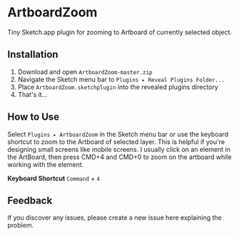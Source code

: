 # ArtboardZoom
Tiny Sketch.app plugin for zooming to Artboard of currently selected object.

## Installation
1. Download and open `ArtboardZoom-master.zip`
2. Navigate the Sketch menu bar to `Plugins ▸ Reveal Plugins Folder...`
3. Place `ArtboardZoom.sketchplugin` into the revealed plugins directory
4. That's it...

## How to Use
Select `Plugins ▸ ArtboardZoom` in the Sketch menu bar or use the keyboard shortcut to zoom to the Artboard of selected layer. This is helpful if you're designing small screens like mobile screens. I usually click on an element in the ArtBoard, then press CMD+4 and CMD+0 to zoom on the artboard while working with the element.

**Keyboard Shortcut**
`Command` + `4`

## Feedback
If you discover any issues, please create a new issue here explaining the problem.